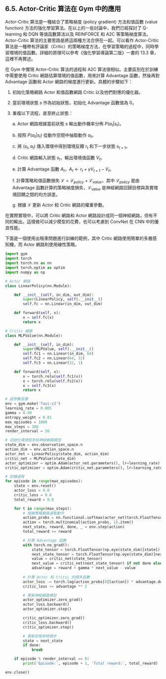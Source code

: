 ## 6.5. Actor-Critic 算法在 Gym 中的應用

Actor-Critic 算法是一種結合了策略梯度 (policy gradient) 方法和值函數 (value function) 方法的強化學習算法。在以上的一些討論中，我們已經探討了 Q-learning 和 DQN 等值函數算法以及 REINFORCE 和 A2C 等策略梯度算法。Actor-Critic 算法的主要思路是將這兩種方法合併在一起。可以看作 Actor-Critic 算法是一種帶有評論家（Critic）的策略梯度方法，在學習策略的過程中，同時學習環境的值函數。詳細的原理可以參考《強化學習導論第二版》一書的 13.3 章，這裡不再贅述。

在 Gym 中實現 Actor-Critic 算法的過程和 A2C 算法很相似。主要區別在於訓練中需要使用 Critic 網路估算環境的值函數，用來計算 Advantage 函數，然後再對 Advantage 函數和 Actor 網路的梯度進行更新。具體的步驟如下：

1. 初始化策略網路 Actor 和值函數網路 Critic 以及他們對應的優化器。
2. 當前環境狀態 $s$ 作為初始狀態，初始化 Advantage 函數值為 0。
3. 重複以下流程，直至終止狀態：

    a. Actor 網路根據當前狀態 $s$ 輸出動作機率分佈 $P(a_t|s_t)$。
    
    b. 按照 $P(a_t|s_t)$ 從動作空間中抽取動作 $a_t$。
    
    c. 將 $(s_t, a_t)$ 傳入環境中得到環境反饋 $r_t$ 和下一步狀態 $s_{t+1}$。
    
    d. Critic 網路輸入狀態 $s_t$，輸出環境值函數 $V_t$。
    
    e. 計算 Advantage 函數 $A_t$，$A_t\leftarrow r_t+\gamma V_{t+1}-V_t$。
    
    f. 計算策略和值函數損失 $\mathcal{L}=\mathcal{L}_{policy}+\mathcal{L}_{value}$，其中 $\mathcal{L}_{policy}$ 是由 Advantage 函數計算的策略梯度損失，$\mathcal{L}_{value}$ 是神經網路回歸目標與真實環境回饋之間的均方誤差。
    
    g. 根據 $\mathcal{L}$ 更新 Actor 和 Critic 網路的權重參數。

在實際實現中，可以將 Critic 網路和 Actor 網路設計成同一個神經網路，但有不同的輸出。這樣做可以減少模型的花費，也可以考慮到 ConvNet 在 CNN 中的優良性能。

下面是一個使用出租車問題進行訓練的範例，其中 Critic 網路使用簡單的多層感知機，而 Actor 網路則使用線性策略。


```python
import gym
import torch
import torch.nn as nn
import torch.optim as optim
import numpy as np

# Actor 網路
class LinearPolicy(nn.Module):

    def __init__(self, in_dim, out_dim):
        super(LinearPolicy, self).__init__()
        self.fc = nn.Linear(in_dim, out_dim)

    def forward(self, x):
        x = self.fc(x)
        return x

# Critic 網路
class MLPValue(nn.Module):

    def __init__(self, in_dim):
        super(MLPValue, self).__init__()
        self.fc1 = nn.Linear(in_dim, 64)
        self.fc2 = nn.Linear(64, 32)
        self.fc3 = nn.Linear(32, 1)

    def forward(self, x):
        x = torch.relu(self.fc1(x))
        x = torch.relu(self.fc2(x))
        x = self.fc3(x)
        return x

# 超參數設置
env = gym.make('Taxi-v3')
learning_rate = 0.005
gamma = 0.99
entropy_weight = 0.01
max_episodes = 1000
max_steps = 300
render_interval = 50

# 初始化環境信息和神經網路模型
state_dim = env.observation_space.n
action_dim = env.action_space.n
actor_net = LinearPolicy(state_dim, action_dim)
critic_net = MLPValue(state_dim)
actor_optimizer = optim.Adam(actor_net.parameters(), lr=learning_rate)
critic_optimizer = optim.Adam(critic_net.parameters(), lr=learning_rate)

# 訓練過程
for episode in range(max_episodes):
    state = env.reset()
    actor_loss = 0.0
    critic_loss = 0.0
    total_reward = 0.0

    for t in range(max_steps):
        # 根據策略網路選取動作
        action_probs = nn.functional.softmax(actor_net(torch.FloatTensor(np.eye(state_dim)[state])), dim=-1)
        action = torch.multinomial(action_probs, 1).item()
        next_state, reward, done, _ = env.step(action)
        total_reward += reward

        # 計算 Advantage 函數
        with torch.no_grad():
            state_tensor = torch.FloatTensor(np.eye(state_dim)[state])
            next_state_tensor = torch.FloatTensor(np.eye(state_dim)[next_state])
            value = critic_net(state_tensor)
            next_value = critic_net(next_state_tensor) if not done else 0.0
            advantage = reward + gamma * next_value - value
        
        # 計算 Actor 和 Critic 的損失函數
        actor_loss -= torch.log(action_probs[0][action]) * advantage.detach().clone() - entropy_weight * torch.sum(action_probs * torch.log(action_probs))
        critic_loss += advantage ** 2

        # 更新神經網路模型
        actor_optimizer.zero_grad()
        actor_loss.backward()
        actor_optimizer.step()

        critic_optimizer.zero_grad()
        critic_loss.backward()
        critic_optimizer.step()

        # 更新狀態和時間步
        state = next_state
        if done:
            break

    if episode % render_interval == 0:
        print('Episode:', episode + 1, 'Total reward:', total_reward)

env.close()
```